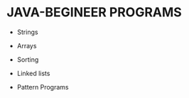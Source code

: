 # JAVA-BEGINEER PROGRAMS
  * Strings
  
  * Arrays
  
  * Sorting 
  
  * Linked lists
  
  * Pattern Programs
